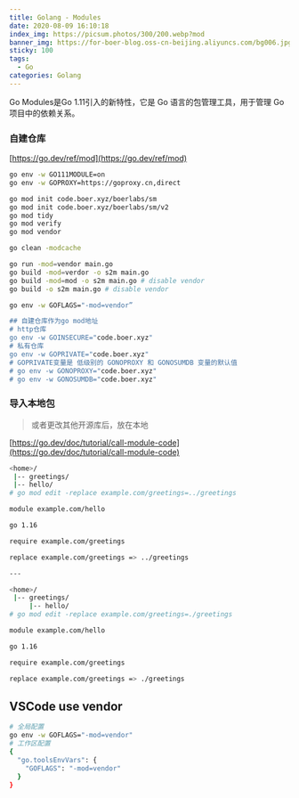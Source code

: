 ```yaml
---
title: Golang - Modules
date: 2020-08-09 16:10:18
index_img: https://picsum.photos/300/200.webp?mod
banner_img: https://for-boer-blog.oss-cn-beijing.aliyuncs.com/bg006.jpg
sticky: 100
tags:
  - Go
categories: Golang
---
```

Go Modules是Go 1.11引入的新特性，它是 Go 语言的包管理工具，用于管理 Go 项目中的依赖关系。

<!-- more -->

### 自建仓库
[https://go.dev/ref/mod](https://go.dev/ref/mod)

```bash
go env -w GO111MODULE=on
go env -w GOPROXY=https://goproxy.cn,direct

go mod init code.boer.xyz/boerlabs/sm
go mod init code.boer.xyz/boerlabs/sm/v2
go mod tidy
go mod verify
go mod vendor

go clean -modcache

go run -mod=vendor main.go
go build -mod=verdor -o s2m main.go
go build -mod=mod -o s2m main.go # disable vendor
go build -o s2m main.go # disable vendor

go env -w GOFLAGS="-mod=vendor”

## 自建仓库作为go mod地址
# http仓库
go env -w GOINSECURE="code.boer.xyz"
# 私有仓库
go env -w GOPRIVATE="code.boer.xyz"
# GOPRIVATE变量是 低级别的 GONOPROXY 和 GONOSUMDB 变量的默认值
# go env -w GONOPROXY="code.boer.xyz"
# go env -w GONOSUMDB="code.boer.xyz"
```

### 导入本地包
> 或者更改其他开源库后，放在本地

[https://go.dev/doc/tutorial/call-module-code](https://go.dev/doc/tutorial/call-module-code)

```bash
<home>/
 |-- greetings/
 |-- hello/
# go mod edit -replace example.com/greetings=../greetings

module example.com/hello

go 1.16

require example.com/greetings

replace example.com/greetings => ../greetings

---

<home>/
 |-- greetings/
	 |-- hello/
# go mod edit -replace example.com/greetings=./greetings

module example.com/hello

go 1.16

require example.com/greetings

replace example.com/greetings => ./greetings
```

## VSCode use vendor
```bash
# 全局配置
go env -w GOFLAGS="-mod=vendor"
# 工作区配置
{
  "go.toolsEnvVars": {
    "GOFLAGS": "-mod=vendor"
  }
}
```